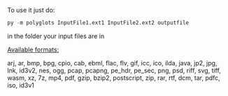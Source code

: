 To use it just do:
```py
py -m polyglots InputFile1.ext1 InputFile2.ext2 outputfile
```
in the folder your input files are in

[Available formats:](https://github.com/donno2048/polyglots/blob/main/polyglots/__init__.py#L529)

arj, ar, bmp, bpg, cpio, cab, ebml, flac, flv, gif, icc, ico, ilda, java, jp2, jpg, lnk, id3v2, nes, ogg, pcap, pcapng, pe_hdr, pe_sec, png, psd, riff, svg, tiff, wasm, xz, 7z, mp4, pdf, gzip, bzip2, postscript, zip, rar, rtf, dcm, tar, pdfc, iso, id3v1

